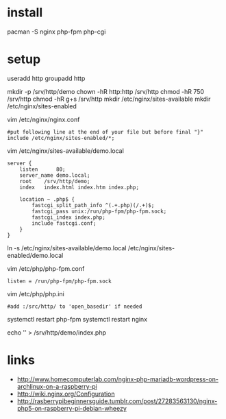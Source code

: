 # install

pacman -S nginx php-fpm php-cgi

# setup

useradd http
groupadd http

mkdir -p /srv/http/demo
chown -hR http:http /srv/http
chmod -hR 750 /srv/http
chmod -hR g+s /srv/http
mkdir /etc/nginx/sites-available
mkdir /etc/nginx/sites-enabled

vim /etc/nginx/nginx.conf

    #put following line at the end of your file but before final "}"
    include /etc/nginx/sites-enabled/*;

vim /etc/nginx/sites-available/demo.local

    server {
        listen      80;
        server_name demo.local;
        root    /srv/http/demo;
        index   index.html index.htm index.php;

        location ~ .php$ {
            fastcgi_split_path_info ^(.+.php)(/.+)$;
            fastcgi_pass unix:/run/php-fpm/php-fpm.sock;
            fastcgi_index index.php;
            include fastcgi.conf;
        }
    }

ln -s /etc/nginx/sites-available/demo.local /etc/nginx/sites-enabled/demo.local

vim /etc/php/php-fpm.conf

    listen = /run/php-fpm/php-fpm.sock

vim /etc/php/php.ini

    #add :/src/http/ to 'open_basedir' if needed

systemctl restart php-fpm
systemctl restart nginx

echo '<?php phpinfo(); ?>' > /srv/http/demo/index.php

# links

* http://www.homecomputerlab.com/nginx-php-mariadb-wordpress-on-archlinux-on-a-raspberry-pi
* http://wiki.nginx.org/Configuration
* http://rasberrypibeginnersguide.tumblr.com/post/27283563130/nginx-php5-on-raspberry-pi-debian-wheezy
